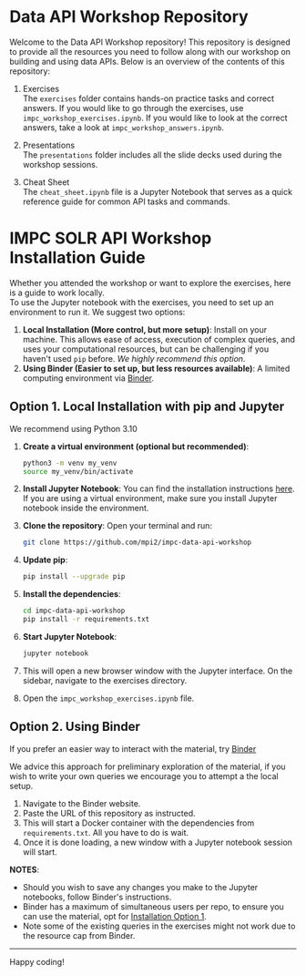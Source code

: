 # Data API Workshop Repository
Welcome to the Data API Workshop repository! This repository is designed to provide all the resources you need to follow along with our workshop on building and using data APIs. Below is an overview of the contents of this repository:
1. Exercises<br>
The `exercises` folder contains hands-on practice tasks and correct answers. If you would like to go through the exercises, use `impc_workshop_exercises.ipynb`. If you would like to look at the correct answers, take a look at `impc_workshop_answers.ipynb`.

2. Presentations<br>
The `presentations` folder includes all the slide decks used during the workshop sessions.

3. Cheat Sheet<br>
The `cheat_sheet.ipynb` file is a Jupyter Notebook that serves as a quick reference guide for common API tasks and commands.

# IMPC SOLR API Workshop Installation Guide
Whether you attended the workshop or want to explore the exercises, here is a guide to work locally.
<br>
To use the Jupyter notebook with the exercises, you need to set up an environment to run it. We suggest two options:
1. **Local Installation (More control, but more setup)**: Install on your machine. This allows ease of access, execution of complex queries, and uses your computational resources, but can be challenging if you haven't used `pip` before. *We highly recommend this option*. 
2. **Using Binder (Easier to set up, but less resources available)**: A limited computing environment via [Binder](https://mybinder.org).

## Option 1. Local Installation with pip and Jupyter

We recommend using Python 3.10

1. **Create a virtual environment (optional but recommended)**:
   ```bash
   python3 -m venv my_venv
   source my_venv/bin/activate
   ```

2.  **Install Jupyter Notebook**:
   You can find the installation instructions [here](https://jupyter.org/install#jupyter-notebook). If you are using a virtual environment, make sure you install Jupyter notebook inside the environment. 

4. **Clone the repository**: Open your terminal and run:
   ```bash
   git clone https://github.com/mpi2/impc-data-api-workshop
   ```
5. **Update pip**:
   ```bash
   pip install --upgrade pip
   ```
6. **Install the dependencies**:
   ```bash
   cd impc-data-api-workshop
   pip install -r requirements.txt
   ```
7. **Start Jupyter Notebook**:
   ```bash
   jupyter notebook
   ```
8. This will open a new browser window with the Jupyter interface. On the sidebar, navigate to the exercises directory.
9. Open the `impc_workshop_exercises.ipynb` file.


## Option 2. Using Binder

If you prefer an easier way to interact with the material, try [Binder](https://mybinder.org)

We advice this approach for preliminary exploration of the material, if you wish to write your own queries we encourage you to attempt a the local setup.

1. Navigate to the Binder website.
2. Paste the URL of this repository as instructed.
3. This will start a Docker container with the dependencies from `requirements.txt`. All you have to do is wait.
4. Once it is done loading, a new window with a Jupyter notebook session will start.

**NOTES**:
   - Should you wish to save any changes you make to the Jupyter notebooks, follow Binder's instructions.
   - Binder has a maximum of simultaneous users per repo, to ensure you can use the material, opt for [Installation Option 1](#1-local-installation-with-pip-and-jupyter).
   - Note some of the existing queries in the exercises might not work due to the resource cap from Binder.


---

Happy coding! 

